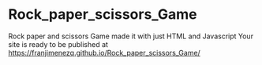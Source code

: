 # Rock_paper_scissors_Game
Rock paper and scissors Game made it with just HTML and Javascript
Your site is ready to be published at https://franjimenezq.github.io/Rock_paper_scissors_Game/
